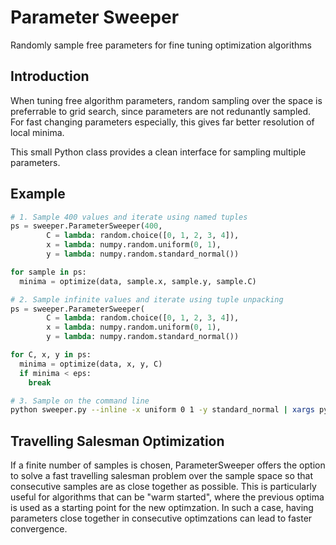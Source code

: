 Parameter Sweeper
=================
Randomly sample free parameters for fine tuning optimization algorithms

Introduction
------------
When tuning free algorithm parameters, random sampling over the space is preferrable to grid search, since parameters are not redunantly sampled. For fast changing parameters especially, this gives far better resolution of local minima.

This small Python class provides a clean interface for sampling multiple parameters.

Example
-------

```python
# 1. Sample 400 values and iterate using named tuples
ps = sweeper.ParameterSweeper(400,
        C = lambda: random.choice([0, 1, 2, 3, 4]),
        x = lambda: numpy.random.uniform(0, 1),
        y = lambda: numpy.random.standard_normal())

for sample in ps:
  minima = optimize(data, sample.x, sample.y, sample.C)
```

```python
# 2. Sample infinite values and iterate using tuple unpacking
ps = sweeper.ParameterSweeper(
        C = lambda: random.choice([0, 1, 2, 3, 4]),
        x = lambda: numpy.random.uniform(0, 1),
        y = lambda: numpy.random.standard_normal())

for C, x, y in ps:
  minima = optimize(data, x, y, C)
  if minima < eps:
    break
```

```bash
# 3. Sample on the command line
python sweeper.py --inline -x uniform 0 1 -y standard_normal | xargs python optimize.py
```

Travelling Salesman Optimization
--------------------------------
If a finite number of samples is chosen, ParameterSweeper offers the option to solve a fast travelling salesman problem over the sample space so that consecutive samples are as close together as possible. This is particularly useful for algorithms that can be "warm started", where the previous optima is used as a starting point for the new optimzation. In such a case, having parameters close together in consecutive optimzations can lead to faster convergence.
